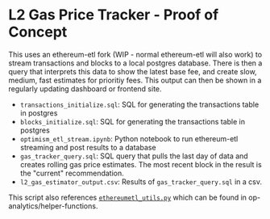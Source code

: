 # L2 Gas Price Tracker - Proof of Concept
This uses an ethereum-etl fork (WIP - normal ethereum-etl will also work) to stream transactions and blocks to a local postgres database. There is then a query that interprets this data to show the latest base fee, and create slow, medium, fast estimates for prioritiy fees. This output can then be shown in a regularly updating dashboard or frontend site.

- `transactions_initialize.sql`: SQL for generating the transactions table in postgres
- `blocks_initialize.sql`: SQL for generating the transactions table in postgres
- `optimism_etl_stream.ipynb`: Python notebook to run ethereum-etl streaming and post results to a database
- `gas_tracker_query.sql`: SQL query that pulls the last day of data and creates rolling gas price estimates. The most recent block in the result is the "current" recommendation.
- `l2_gas_estimator_output.csv`: Results of `gas_tracker_query.sql` in a csv.

This script also references [`ethereumetl_utils.py`](https://github.com/ethereum-optimism/op-analytics/blob/main/helper_functions/ethereumetl_utils.py) which can be found in op-analytics/helper-functions.
